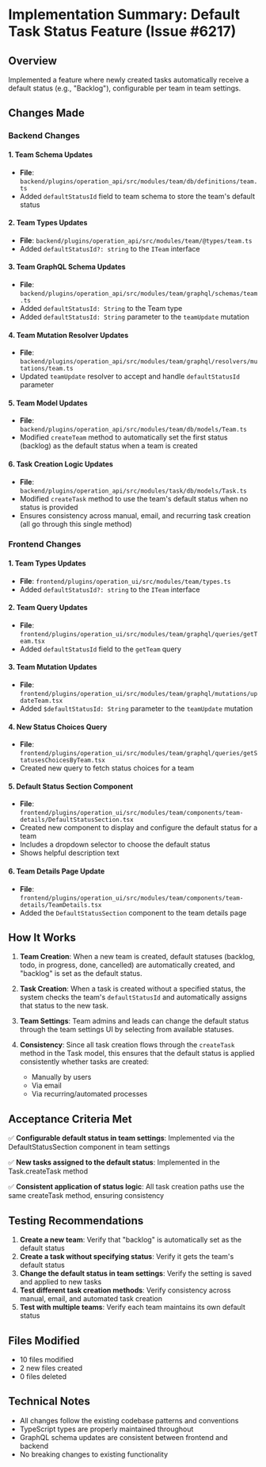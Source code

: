# Implementation Summary: Default Task Status Feature (Issue #6217)

## Overview
Implemented a feature where newly created tasks automatically receive a default status (e.g., "Backlog"), configurable per team in team settings.

## Changes Made

### Backend Changes

#### 1. Team Schema Updates
- **File**: `backend/plugins/operation_api/src/modules/team/db/definitions/team.ts`
- Added `defaultStatusId` field to team schema to store the team's default status

#### 2. Team Types Updates
- **File**: `backend/plugins/operation_api/src/modules/team/@types/team.ts`
- Added `defaultStatusId?: string` to the `ITeam` interface

#### 3. Team GraphQL Schema Updates
- **File**: `backend/plugins/operation_api/src/modules/team/graphql/schemas/team.ts`
- Added `defaultStatusId: String` to the Team type
- Added `defaultStatusId: String` parameter to the `teamUpdate` mutation

#### 4. Team Mutation Resolver Updates
- **File**: `backend/plugins/operation_api/src/modules/team/graphql/resolvers/mutations/team.ts`
- Updated `teamUpdate` resolver to accept and handle `defaultStatusId` parameter

#### 5. Team Model Updates
- **File**: `backend/plugins/operation_api/src/modules/team/db/models/Team.ts`
- Modified `createTeam` method to automatically set the first status (backlog) as the default status when a team is created

#### 6. Task Creation Logic Updates
- **File**: `backend/plugins/operation_api/src/modules/task/db/models/Task.ts`
- Modified `createTask` method to use the team's default status when no status is provided
- Ensures consistency across manual, email, and recurring task creation (all go through this single method)

### Frontend Changes

#### 1. Team Types Updates
- **File**: `frontend/plugins/operation_ui/src/modules/team/types.ts`
- Added `defaultStatusId?: string` to the `ITeam` interface

#### 2. Team Query Updates
- **File**: `frontend/plugins/operation_ui/src/modules/team/graphql/queries/getTeam.tsx`
- Added `defaultStatusId` field to the `getTeam` query

#### 3. Team Mutation Updates
- **File**: `frontend/plugins/operation_ui/src/modules/team/graphql/mutations/updateTeam.tsx`
- Added `$defaultStatusId: String` parameter to the `teamUpdate` mutation

#### 4. New Status Choices Query
- **File**: `frontend/plugins/operation_ui/src/modules/team/graphql/queries/getStatusesChoicesByTeam.tsx`
- Created new query to fetch status choices for a team

#### 5. Default Status Section Component
- **File**: `frontend/plugins/operation_ui/src/modules/team/components/team-details/DefaultStatusSection.tsx`
- Created new component to display and configure the default status for a team
- Includes a dropdown selector to choose the default status
- Shows helpful description text

#### 6. Team Details Page Update
- **File**: `frontend/plugins/operation_ui/src/modules/team/components/team-details/TeamDetails.tsx`
- Added the `DefaultStatusSection` component to the team details page

## How It Works

1. **Team Creation**: When a new team is created, default statuses (backlog, todo, in progress, done, cancelled) are automatically created, and "backlog" is set as the default status.

2. **Task Creation**: When a task is created without a specified status, the system checks the team's `defaultStatusId` and automatically assigns that status to the new task.

3. **Team Settings**: Team admins and leads can change the default status through the team settings UI by selecting from available statuses.

4. **Consistency**: Since all task creation flows through the `createTask` method in the Task model, this ensures that the default status is applied consistently whether tasks are created:
   - Manually by users
   - Via email
   - Via recurring/automated processes

## Acceptance Criteria Met

✅ **Configurable default status in team settings**: Implemented via the DefaultStatusSection component in team settings

✅ **New tasks assigned to the default status**: Implemented in the Task.createTask method

✅ **Consistent application of status logic**: All task creation paths use the same createTask method, ensuring consistency

## Testing Recommendations

1. **Create a new team**: Verify that "backlog" is automatically set as the default status
2. **Create a task without specifying status**: Verify it gets the team's default status
3. **Change the default status in team settings**: Verify the setting is saved and applied to new tasks
4. **Test different task creation methods**: Verify consistency across manual, email, and automated task creation
5. **Test with multiple teams**: Verify each team maintains its own default status

## Files Modified
- 10 files modified
- 2 new files created
- 0 files deleted

## Technical Notes
- All changes follow the existing codebase patterns and conventions
- TypeScript types are properly maintained throughout
- GraphQL schema updates are consistent between frontend and backend
- No breaking changes to existing functionality

